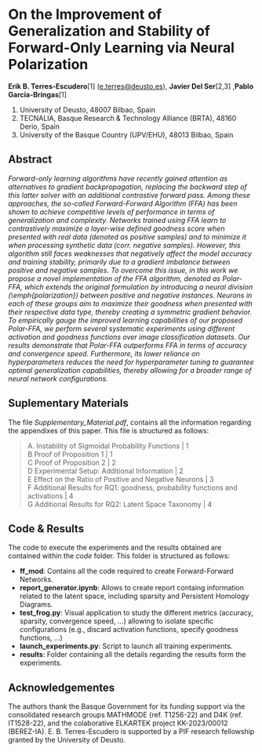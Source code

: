 # On the Improvement of Generalization and Stability of Forward-Only Learning via Neural Polarization

**Erik B. Terres-Escudero**[1]  ([e.terres@deusto.es](mailto:e.terres@deusto.es)),
**Javier Del Ser**[2,3] ,**Pablo Garcia-Bringas**[1]  
1. University of Deusto, 48007 Bilbao, Spain
2. TECNALIA, Basque Research & Technology Alliance (BRTA), 48160 Derio, Spain
3. University of the Basque Country (UPV/EHU), 48013 Bilbao, Spain
## Abstract


*Forward-only learning algorithms have recently gained attention as alternatives to gradient backpropagation, replacing the backward step of this latter solver with an additional contrastive forward pass. Among these approaches, the so-called Forward-Forward Algorithm (FFA) has been shown to achieve competitive levels of performance in terms of generalization and complexity. Networks trained using FFA learn to contrastively maximize a layer-wise defined goodness score when presented with real data (denoted as positive samples) and to minimize it when processing synthetic data (corr. negative samples). However, this algorithm still faces weaknesses that negatively affect the model accuracy and training stability, primarily due to a gradient imbalance between positive and negative samples. To overcome this issue, in this work we propose a novel implementation of the FFA algorithm, denoted as Polar-FFA, which extends the original formulation by introducing a neural division (\emph{polarization}) between positive and negative instances. Neurons in each of these groups aim to maximize their goodness when presented with their respective data type, thereby creating a symmetric gradient behavior. To empirically gauge the improved learning capabilities of our proposed Polar-FFA, we perform several systematic experiments using different activation and goodness functions over image classification datasets. Our results demonstrate that Polar-FFA outperforms FFA in terms of accuracy and convergence speed. Furthermore, its lower reliance on hyperparameters reduces the need for hyperparameter tuning to guarantee optimal generalization capabilities, thereby allowing for a broader range of neural network configurations.*


## Suplementary Materials

The file *Supplementary_Material.pdf*, contains all the information regarding the appendixes of this paper. This file is structured as follows:

>A. Instability of Sigmoidal Probability Functions | 1 \
B Proof of Proposition 1 | 1 \
C Proof of Proposition 2 | 2 \
D Experimental Setup: Additional Information | 2 \
E Effect on the Ratio of Positive and Negative Neurons | 3 \
F Additional Results for RQ1: goodness, probability functions and activations | 4 \
G Additional Results for RQ2: Latent Space Taxonomy | 4 

## Code & Results

The code to execute the experiments and the results obtained are contained within the *code* folder. This folder is structured as follows:
* **ff_mod**: Contains all the code required to create Forward-Forward Networks.
* **report_generator.ipynb**: Allows to create report containg information related to the latent space, including sparsity and Persistent Homology Diagrams.
* **test_frog.py**: Visual application to study the different metrics (accuracy, sparsity, convergence speed, ...) allowing to isolate specific configurations (e.g., discard activation functions, specify goodness functions, ...)
* **launch_experiments.py**: Script to launch all training experiments.
* **results**: Folder containing all the details regarding the results form the experiments.

## Acknowledgementes

The authors thank the Basque Government for its funding support via the consolidated research groups MATHMODE (ref. T1256-22) and D4K (ref. IT1528-22), and the colaborative ELKARTEK project KK-2023/00012 (BEREZ-IA). E. B. Terres-Escudero is supported by a PIF research fellowship granted by the University of Deusto.